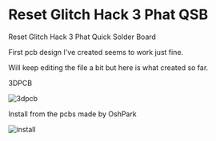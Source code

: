# Reset Glitch Hack 3 Phat QSB
Reset Glitch Hack 3 Phat Quick Solder Board

First pcb design I've created seems to work just fine.

Will keep editing the file a bit but here is what created so far.

3DPCB

![3dpcb](https://user-images.githubusercontent.com/22463607/163844764-8bdf34c5-ff8a-4ac8-af40-47a54cc6ec0e.png)

Install from the pcbs made by OshPark

![install](https://user-images.githubusercontent.com/22463607/163845086-303c2847-e70a-4d2c-8cd6-85edc08fda39.jpg)
